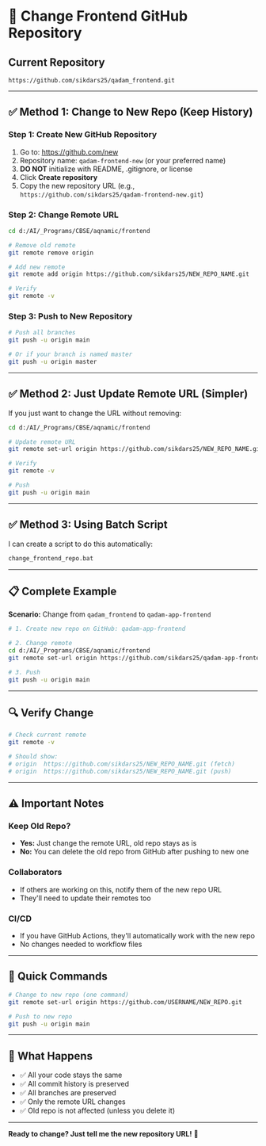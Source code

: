 # 🔄 Change Frontend GitHub Repository

## Current Repository
```
https://github.com/sikdars25/qadam_frontend.git
```

---

## ✅ Method 1: Change to New Repo (Keep History)

### Step 1: Create New GitHub Repository

1. Go to: https://github.com/new
2. Repository name: `qadam-frontend-new` (or your preferred name)
3. **DO NOT** initialize with README, .gitignore, or license
4. Click **Create repository**
5. Copy the new repository URL (e.g., `https://github.com/sikdars25/qadam-frontend-new.git`)

### Step 2: Change Remote URL

```bash
cd d:/AI/_Programs/CBSE/aqnamic/frontend

# Remove old remote
git remote remove origin

# Add new remote
git remote add origin https://github.com/sikdars25/NEW_REPO_NAME.git

# Verify
git remote -v
```

### Step 3: Push to New Repository

```bash
# Push all branches
git push -u origin main

# Or if your branch is named master
git push -u origin master
```

---

## ✅ Method 2: Just Update Remote URL (Simpler)

If you just want to change the URL without removing:

```bash
cd d:/AI/_Programs/CBSE/aqnamic/frontend

# Update remote URL
git remote set-url origin https://github.com/sikdars25/NEW_REPO_NAME.git

# Verify
git remote -v

# Push
git push -u origin main
```

---

## ✅ Method 3: Using Batch Script

I can create a script to do this automatically:

```bash
change_frontend_repo.bat
```

---

## 📋 Complete Example

**Scenario:** Change from `qadam_frontend` to `qadam-app-frontend`

```bash
# 1. Create new repo on GitHub: qadam-app-frontend

# 2. Change remote
cd d:/AI/_Programs/CBSE/aqnamic/frontend
git remote set-url origin https://github.com/sikdars25/qadam-app-frontend.git

# 3. Push
git push -u origin main
```

---

## 🔍 Verify Change

```bash
# Check current remote
git remote -v

# Should show:
# origin  https://github.com/sikdars25/NEW_REPO_NAME.git (fetch)
# origin  https://github.com/sikdars25/NEW_REPO_NAME.git (push)
```

---

## ⚠️ Important Notes

### Keep Old Repo?
- **Yes:** Just change the remote URL, old repo stays as is
- **No:** You can delete the old repo from GitHub after pushing to new one

### Collaborators
- If others are working on this, notify them of the new repo URL
- They'll need to update their remotes too

### CI/CD
- If you have GitHub Actions, they'll automatically work with the new repo
- No changes needed to workflow files

---

## 🎯 Quick Commands

```bash
# Change to new repo (one command)
git remote set-url origin https://github.com/USERNAME/NEW_REPO.git

# Push to new repo
git push -u origin main
```

---

## 📝 What Happens

- ✅ All your code stays the same
- ✅ All commit history is preserved
- ✅ All branches are preserved
- ✅ Only the remote URL changes
- ✅ Old repo is not affected (unless you delete it)

---

**Ready to change? Just tell me the new repository URL!** 🚀

